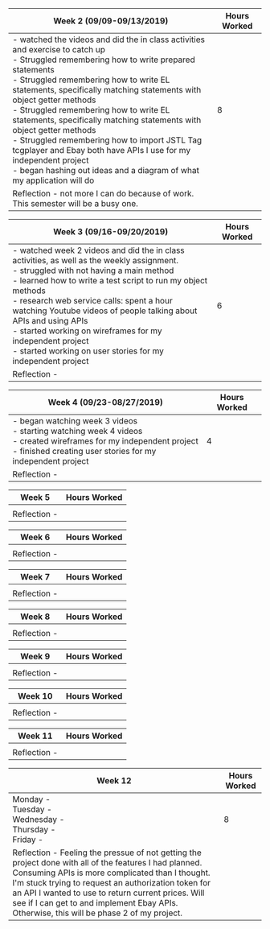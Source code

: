 

|Week 2 (09/09-09/13/2019)|Hours Worked|
|----------|----------|
|- watched the videos and did the in class activities and exercise to catch up <br> - Struggled remembering how to write prepared statements <br> - Struggled remembering how to write EL statements, specifically matching statements with object getter methods <br> - Struggled remembering how to write EL statements, specifically matching statements with object getter methods <br>  - Struggled remembering how to import JSTL Tag <br>  tcgplayer and Ebay both have APIs I use for my independent project <br> - began hashing out ideas and a diagram of what my application will do|8|
|Reflection - not more I can do because of work. This semester will be a busy one.||

|Week 3 (09/16-09/20/2019) |Hours Worked|
|----------|----------|
|- watched week 2 videos and did the in class activities, as well as the weekly assignment. <br> - struggled with not having a main method <br> - learned how to write a test script to run my object methods <br> - research web service calls: spent a hour watching Youtube videos of people talking about APIs and using APIs <br> - started working on wireframes for my independent project <br> - started working on user stories for my independent project| 6|
|Reflection -||



|Week 4 (09/23-08/27/2019)|Hours Worked|
|----------|----------|
|- began watching week 3 videos <br> - starting watching week 4 videos <br> - created wireframes for my independent project <br> - finished creating user stories for my independent project|4|
|Reflection -||


|Week 5 | Hours Worked|
|----------|----------|
|||
|Reflection -||

|Week 6 | Hours Worked|
|----------|----------|
|||
|Reflection -||

|Week 7 | Hours Worked|
|----------|----------|
|||
|Reflection -||

|Week 8 | Hours Worked|
|----------|----------|
|||
|Reflection -||

|Week 9 | Hours Worked|
|----------|----------|
|||
|Reflection -||

|Week 10 | Hours Worked|
|----------|----------|
|||
|Reflection -||

|Week 11 | Hours Worked|
|----------|----------|
|||
|Reflection -||

|Week 12|Hours Worked|
|----------|----------|
|Monday - <br> Tuesday - <br> Wednesday - <br> Thursday - <br> Friday -|8|
|Reflection - Feeling the pressue of not getting the project done with all of the features I had planned. Consuming APIs is more complicated than I thought. I'm stuck trying to request an authorization token for an API I wanted to use to return current prices. Will see if I can get to and implement Ebay APIs. Otherwise, this will be phase 2 of my project.|
